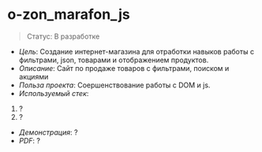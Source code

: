 # o-zon_marafon_js
> Статус: В разработке

- _Цель_:
Создание интернет-магазина для отработки навыков работы с фильтрами, json, товарами и отображением продуктов.
- _Описание_:
Сайт по продаже товаров с фильтрами, поиском и акциями
- _Польза проекта_: 
Соершенствование работы с DOM и js.
- _Используемый стек_:
1. ?
2. ?
- _Демонстрация_: 
?
- _PDF_: 
?